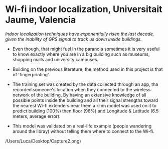 # Wi-fi indoor localization, Universitait Jaume, Valencia

_Indoor localization techniques have exponentially 
risen the last decade, given the inability of GPS 
signal to track us down inside buildings._

* Even though, that might fuel in the paranoia sometimes it is very useful to know exactly where you are in a big building such as museums, shopping malls and university campuses. 

* Building on the previous literature, the method used in this project is that of 'fingerprinting'. 

* The training set was created by the data collected through an app, tha recorded someone's location when they connected to the wireless network of the building. By having an extensive knowledge of all possible points inside the building and all their signal strengths toward the nearest Wi-fi extenders near them a k-nn model was used on it to predict building (100%) then floor (96%) and Longitude & Latitude (6.5 meters, average error). 

* This model was validated on a real-life example (people wandering around the libray) without telling them where to connect to the Wi-fi.

/Users/Luca/Desktop/Capture2.png)
